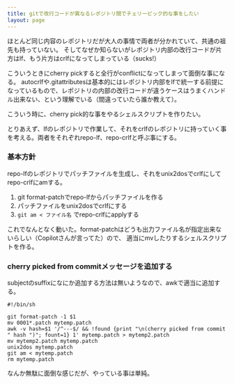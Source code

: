 ```yaml
---
title: gitで改行コードが異なるレポジトリ間でチェリーピック的な事をしたい
layout: page
---
```

ほとんど同じ内容のレポジトリだが大人の事情で両者が分かれていて、共通の祖先も持っていない。
そしてなぜか知らないがレポジトリ内部の改行コードが片方はlf、もう片方はcrlfになってしまっている（sucks!）

こういうときにcherry pickすると全行がconflictになってしまって面倒な事になる。
autocrlfや.gitattributesは基本的にはレポジトリ内部をlfで統一する前提になっているもので、レポジトリの内部の改行コードが違うケースはうまくハンドル出来ない、という理解でいる（間違っていたら誰か教えて）。

こういう時に、cherry pick的な事をやるシェルスクリプトを作りたい。

とりあえず、lfのレポジトリで作業して、それをcrlfのレポジトリに持っていく事を考える。両者をそれぞれrepo-lf、repo-crlfと呼ぶ事にする。

### 基本方針

repo-lfのレポジトリでパッチファイルを生成し、それをunix2dosでcrlfにしてrepo-crlfにamする。

1. git format-patchでrepo-lfからパッチファイルを作る
2. パッチファイルをunix2dosでcrlfにする
3. `git am < ファイル名` でrepo-crlfにapplyする

これでなんとなく動いた。format-patchはどうも出力ファイル名が指定出来ないらしい（Copilotさんが言ってた）ので、
適当にmvしたりするシェルスクリプトを作る。

### cherry picked from commitメッセージを追加する

subjectのsuffixになにか追加する方法は無いようなので、awkで適当に追加する。

```
#!/bin/sh

git format-patch -1 $1
mv 0001*.patch mytemp.patch
awk -v hash=$1 '/^---$/ && !found {print "\n(cherry picked from commit " hash ")"; fount=1} 1' mytemp.patch > mytemp2.patch
mv mytemp2.patch mytemp.patch
unix2dos mytemp.patch
git am < mytemp.patch
rm mytemp.patch
```

なんか無駄に面倒な感じだが、やっている事は単純。